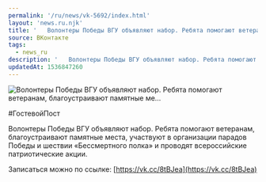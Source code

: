 ```yaml
---
permalink: '/ru/news/vk-5692/index.html'
layout: 'news.ru.njk'
title: '   Волонтеры Победы ВГУ объявляют набор. Ребята помогают ветеранам, благоустраивают памятные ме…'
source: ВКонтакте
tags:
  - news_ru
description: '   Волонтеры Победы ВГУ объявляют набор. Ребята помогают ветеранам, благоустраивают памятные ме…'
updatedAt: 1536847260
---
```

![   Волонтеры Победы ВГУ объявляют набор. Ребята помогают ветеранам, благоустраивают памятные ме…](https://sun9-74.userapi.com/impf/c840623/v840623398/4e802/fTnI4I38UmU.jpg?size=899x567&quality=96&proxy=1&sign=022e88c55a98f171a6d05cc832de18e8&c_uniq_tag=OSs7gXP7gVG3QjUrzhfnIV_vqWxFIOFIPNuqsFOpfso&type=album)

#ГостевойПост

Волонтеры Победы ВГУ объявляют набор. Ребята помогают ветеранам, благоустраивают памятные места, участвуют в организации парадов Победы и шествии «Бессмертного полка» и проводят всероссийские патриотические акции.

Записаться можно по ссылке: [https://vk.cc/8tBJea](https://vk.cc/8tBJea)
